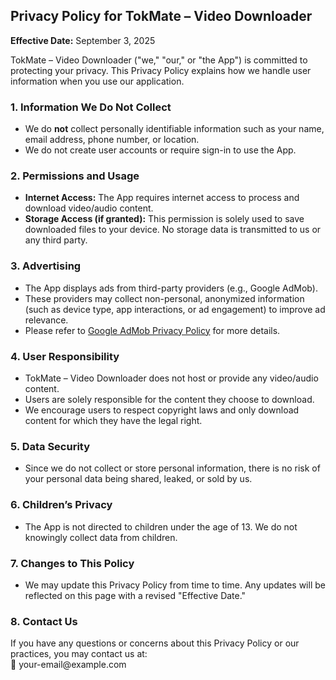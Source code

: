 <!DOCTYPE html>
<html lang="en">
<head>
  <meta charset="UTF-8">
</head>
<body>
  <h2>Privacy Policy for TokMate – Video Downloader</h2>
  <p><strong>Effective Date:</strong> September 3, 2025</p>

  <p>TokMate – Video Downloader ("we," "our," or "the App") is committed to protecting your privacy. 
  This Privacy Policy explains how we handle user information when you use our application.</p>

  <h3>1. Information We Do Not Collect</h3>
  <ul>
    <li>We do <strong>not</strong> collect personally identifiable information such as your name, email address, phone number, or location.</li>
    <li>We do not create user accounts or require sign-in to use the App.</li>
  </ul>

  <h3>2. Permissions and Usage</h3>
  <ul>
    <li><strong>Internet Access:</strong> The App requires internet access to process and download video/audio content.</li>
    <li><strong>Storage Access (if granted):</strong> This permission is solely used to save downloaded files to your device. No storage data is transmitted to us or any third party.</li>
  </ul>

  <h3>3. Advertising</h3>
  <ul>
    <li>The App displays ads from third-party providers (e.g., Google AdMob).</li>
    <li>These providers may collect non-personal, anonymized information (such as device type, app interactions, or ad engagement) to improve ad relevance.</li>
    <li>Please refer to <a href="https://policies.google.com/technologies/ads">Google AdMob Privacy Policy</a> for more details.</li>
  </ul>

  <h3>4. User Responsibility</h3>
  <ul>
    <li>TokMate – Video Downloader does not host or provide any video/audio content.</li>
    <li>Users are solely responsible for the content they choose to download.</li>
    <li>We encourage users to respect copyright laws and only download content for which they have the legal right.</li>
  </ul>

  <h3>5. Data Security</h3>
  <ul>
    <li>Since we do not collect or store personal information, there is no risk of your personal data being shared, leaked, or sold by us.</li>
  </ul>

  <h3>6. Children’s Privacy</h3>
  <ul>
    <li>The App is not directed to children under the age of 13. We do not knowingly collect data from children.</li>
  </ul>

  <h3>7. Changes to This Policy</h3>
  <ul>
    <li>We may update this Privacy Policy from time to time. Any updates will be reflected on this page with a revised "Effective Date."</li>
  </ul>

  <h3>8. Contact Us</h3>
  <p>If you have any questions or concerns about this Privacy Policy or our practices, you may contact us at:<br>
  📧 your-email@example.com</p>
</body>
</html>
